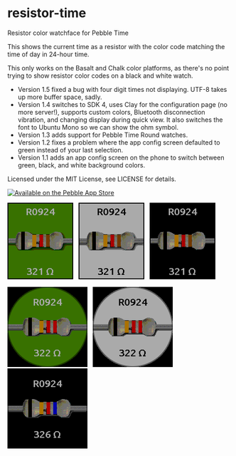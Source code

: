 # resistor-time
Resistor color watchface for Pebble Time

This shows the current time as a resistor with the color code matching the time of day in 24-hour time.

This only works on the Basalt and Chalk color platforms, as there's no point trying to show
resistor color codes on a black and white watch.

* Version 1.5 fixed a bug with four digit times not displaying.  UTF-8 takes up more buffer space, sadly.
* Version 1.4 switches to SDK 4, uses Clay for the configuration page (no more server!), supports
  custom colors, Bluetooth disconnection vibration, and changing display during quick view.  It also
  switches the font to Ubuntu Mono so we can show the ohm symbol.
* Version 1.3 adds support for Pebble Time Round watches.
* Version 1.2 fixes a problem where the app config screen defaulted to green instead of your last selection.
* Version 1.1 adds an app config screen on the phone to switch between green, black, and white background colors.

Licensed under the MIT License, see LICENSE for details.

[![Available on the Pebble App Store](http://pblweb.com/badge/55561ff444dad6e1470000df/black/small)](https://apps.getpebble.com/applications/55561ff444dad6e1470000df)

![Screenshot - White on Green](screenshots/resistor-time-green.png) &nbsp;
![Screenshot - Black on White](screenshots/resistor-time-white.png) &nbsp;
![Screenshot - White on Black](screenshots/resistor-time-black.png)

![Screenshot - White on Green Round](screenshots/resistor-time-green-rnd.png) &nbsp;
![Screenshot - Black on White Round](screenshots/resistor-time-white-rnd.png) &nbsp;
![Screenshot - White on Black Round](screenshots/resistor-time-black-rnd.png)
